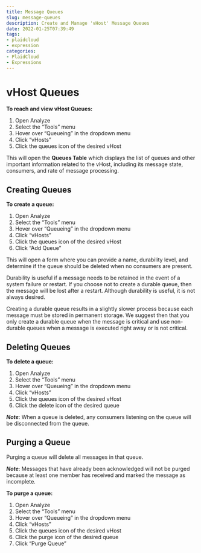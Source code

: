 ```yaml
---
title: Message Queues
slug: message-queues
description: Create and Manage 'vHost' Message Queues
date: 2022-01-25T07:39:49
tags:
- plaidcloud
- expression
categories:
- PlaidCloud
- Expressions
---
```



# vHost Queues


**To reach and view vHost Queues:**


1. Open Analyze
2. Select the “Tools” menu
3. Hover over “Queueing” in the dropdown menu
4. Click “vHosts”
5. Click the queues icon of the desired vHost

This will open the **Queues Table** which displays the list of queues and other important information related to the vHost, including its message state, consumers, and rate of message processing.



## Creating Queues


**To create a queue:**


1. Open Analyze
2. Select the “Tools” menu
3. Hover over “Queueing” in the dropdown menu
4. Click “vHosts”
5. Click the queues icon of the desired vHost
6. Click “Add Queue”

This will open a form where you can provide a name, durability level, and determine if the queue should be deleted when no consumers are present.



Durability is useful if a message needs to be retained in the event of a system failure or restart. If you choose not to create a durable queue, then the message will be lost after a restart. Although durability is useful, it is not always desired.



Creating a durable queue results in a slightly slower process because each message must be stored in permanent storage. We suggest then that you only create a durable queue when the message is critical and use non-durable queues when a message is executed right away or is not critical.



## Deleting Queues


**To delete a queue:**


1. Open Analyze
2. Select the “Tools” menu
3. Hover over “Queueing” in the dropdown menu
4. Click “vHosts”
5. Click the queues icon of the desired vHost
6. Click the delete icon of the desired queue

***Note***: When a queue is deleted, any consumers listening on the queue will be disconnected from the queue.



## Purging a Queue


Purging a queue will delete all messages in that queue.



***Note***: Messages that have already been acknowledged will not be purged because at least one member has received and marked the message as incomplete.



**To purge a queue:**


1. Open Analyze
2. Select the “Tools” menu
3. Hover over “Queueing” in the dropdown menu
4. Click “vHosts”
5. Click the queues icon of the desired vHost
6. Click the purge icon of the desired queue
7. Click “Purge Queue”
